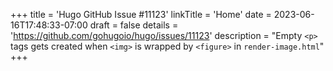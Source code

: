 +++
title = 'Hugo GitHub Issue #11123'
linkTitle = 'Home'
date = 2023-06-16T17:48:33-07:00
draft = false
details = 'https://github.com/gohugoio/hugo/issues/11123'
description = "Empty `<p>` tags gets created when `<img>` is wrapped by `<figure>` in `render-image.html`"
+++
